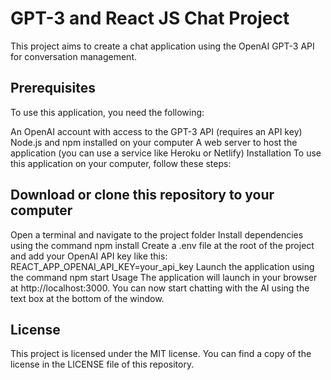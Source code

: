 # GPT-3 and React JS Chat Project
This project aims to create a chat application using the OpenAI GPT-3 API for conversation management.

## Prerequisites
To use this application, you need the following:

An OpenAI account with access to the GPT-3 API (requires an API key)
Node.js and npm installed on your computer
A web server to host the application (you can use a service like Heroku or Netlify)
Installation
To use this application on your computer, follow these steps:

## Download or clone this repository to your computer
Open a terminal and navigate to the project folder
Install dependencies using the command npm install
Create a .env file at the root of the project and add your OpenAI API key like this: REACT_APP_OPENAI_API_KEY=your_api_key
Launch the application using the command npm start
Usage
The application will launch in your browser at http://localhost:3000. You can now start chatting with the AI using the text box at the bottom of the window.

## License
This project is licensed under the MIT license. You can find a copy of the license in the LICENSE file of this repository.
